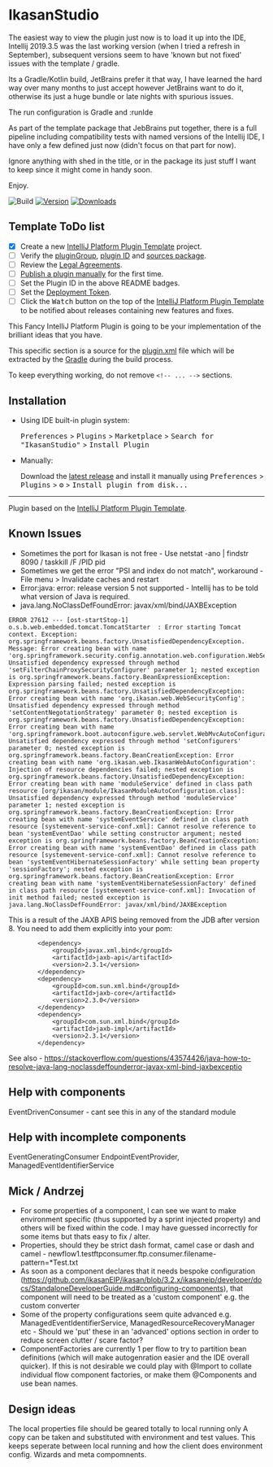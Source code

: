 # IkasanStudio

The easiest way to view the plugin just now is to load it up into the IDE, Intellij 2019.3.5 was the last working 
version (when I tried a refresh in September), subsequent versions seem to have 'known but not fixed' issues with
the template / gradle.

Its a Gradle/Kotlin build, JetBrains prefer it that way, I have learned the hard way over many months to just accept
however JetBrains want to do it, otherwise its just a huge bundle or late nights with spurious issues.

The run configuration is Gradle and :runIde

As part of the template package that JebBrains put together, there is a full pipeline including compatibility tests
with named versions of the Intellij IDE, I have only a few defined just now (didn't focus on that part for now).

Ignore anything with shed in the title, or in the package its just stuff I want to keep since it might come in handy soon.

Enjoy.

![Build](https://github.com/ikasanEIP/IkasanStudio/workflows/Build/badge.svg)
[![Version](https://img.shields.io/jetbrains/plugin/v/PLUGIN_ID.svg)](https://plugins.jetbrains.com/plugin/PLUGIN_ID)
[![Downloads](https://img.shields.io/jetbrains/plugin/d/PLUGIN_ID.svg)](https://plugins.jetbrains.com/plugin/PLUGIN_ID)

## Template ToDo list
- [x] Create a new [IntelliJ Platform Plugin Template][template] project.
- [ ] Verify the [pluginGroup](/gradle.properties), [plugin ID](/src/main/resources/META-INF/plugin.xml) and [sources package](/src/main/kotlin).
- [ ] Review the [Legal Agreements](https://plugins.jetbrains.com/docs/marketplace/legal-agreements.html).
- [ ] [Publish a plugin manually](https://www.jetbrains.org/intellij/sdk/docs/basics/getting_started/publishing_plugin.html) for the first time.
- [ ] Set the Plugin ID in the above README badges.
- [ ] Set the [Deployment Token](https://plugins.jetbrains.com/docs/marketplace/plugin-upload.html).
- [ ] Click the <kbd>Watch</kbd> button on the top of the [IntelliJ Platform Plugin Template][template] to be notified about releases containing new features and fixes.

<!-- Plugin description -->
This Fancy IntelliJ Platform Plugin is going to be your implementation of the brilliant ideas that you have.

This specific section is a source for the [plugin.xml](/src/main/resources/META-INF/plugin.xml) file which will be extracted by the [Gradle](/build.gradle.kts) during the build process.

To keep everything working, do not remove `<!-- ... -->` sections. 
<!-- Plugin description end -->

## Installation

- Using IDE built-in plugin system:
  
  <kbd>Preferences</kbd> > <kbd>Plugins</kbd> > <kbd>Marketplace</kbd> > <kbd>Search for "IkasanStudio"</kbd> >
  <kbd>Install Plugin</kbd>
  
- Manually:

  Download the [latest release](https://github.com/ikasanEIP/IkasanStudio/releases/latest) and install it manually using
  <kbd>Preferences</kbd> > <kbd>Plugins</kbd> > <kbd>⚙️</kbd> > <kbd>Install plugin from disk...</kbd>


---
Plugin based on the [IntelliJ Platform Plugin Template][template].

[template]: https://github.com/JetBrains/intellij-platform-plugin-template

## Known Issues
- Sometimes the port for Ikasan is not free - Use  netstat -ano | findstr 8090 / taskkill /F /PID  pid
- Sometimes we get the error "PSI and index do not match", workaround - File menu > Invalidate caches and restart
- Error:java: error: release version 5 not supported - 
Intellij has to be told what version of Java is required.
- java.lang.NoClassDefFoundError: javax/xml/bind/JAXBException
```
ERROR 27612 --- [ost-startStop-1] o.s.b.web.embedded.tomcat.TomcatStarter  : Error starting Tomcat context. Exception: org.springframework.beans.factory.UnsatisfiedDependencyException. Message: Error creating bean with name 'org.springframework.security.config.annotation.web.configuration.WebSecurityConfiguration': Unsatisfied dependency expressed through method 'setFilterChainProxySecurityConfigurer' parameter 1; nested exception is org.springframework.beans.factory.BeanExpressionException: Expression parsing failed; nested exception is org.springframework.beans.factory.UnsatisfiedDependencyException: Error creating bean with name 'org.ikasan.web.WebSecurityConfig': Unsatisfied dependency expressed through method 'setContentNegotationStrategy' parameter 0; nested exception is org.springframework.beans.factory.UnsatisfiedDependencyException: Error creating bean with name 'org.springframework.boot.autoconfigure.web.servlet.WebMvcAutoConfiguration$EnableWebMvcConfiguration': Unsatisfied dependency expressed through method 'setConfigurers' parameter 0; nested exception is org.springframework.beans.factory.BeanCreationException: Error creating bean with name 'org.ikasan.web.IkasanWebAutoConfiguration': Injection of resource dependencies failed; nested exception is org.springframework.beans.factory.UnsatisfiedDependencyException: Error creating bean with name 'moduleService' defined in class path resource [org/ikasan/module/IkasanModuleAutoConfiguration.class]: Unsatisfied dependency expressed through method 'moduleService' parameter 1; nested exception is org.springframework.beans.factory.BeanCreationException: Error creating bean with name 'systemEventService' defined in class path resource [systemevent-service-conf.xml]: Cannot resolve reference to bean 'systemEventDao' while setting constructor argument; nested exception is org.springframework.beans.factory.BeanCreationException: Error creating bean with name 'systemEventDao' defined in class path resource [systemevent-service-conf.xml]: Cannot resolve reference to bean 'systemEventHibernateSessionFactory' while setting bean property 'sessionFactory'; nested exception is org.springframework.beans.factory.BeanCreationException: Error creating bean with name 'systemEventHibernateSessionFactory' defined in class path resource [systemevent-service-conf.xml]: Invocation of init method failed; nested exception is java.lang.NoClassDefFoundError: javax/xml/bind/JAXBException
```
This is a result of the JAXB APIS being removed from the JDB after version 8. You need to add them explicitly into your pom:
```
        <dependency>
            <groupId>javax.xml.bind</groupId>
            <artifactId>jaxb-api</artifactId>
            <version>2.3.1</version>
        </dependency>
        <dependency>
            <groupId>com.sun.xml.bind</groupId>
            <artifactId>jaxb-core</artifactId>
            <version>2.3.0</version>
        </dependency>
        <dependency>
            <groupId>com.sun.xml.bind</groupId>
            <artifactId>jaxb-impl</artifactId>
            <version>2.3.1</version>
        </dependency>
```
See also - https://stackoverflow.com/questions/43574426/java-how-to-resolve-java-lang-noclassdeffounderror-javax-xml-bind-jaxbexceptio

## Help with components
EventDrivenConsumer - cant see this in any of the standard module
## Help with incomplete components
EventGeneratingConsumer    EndpointEventProvider, ManagedEventIdentifierService
## Mick / Andrzej
* For some properties of a component, I can see we want to make environment specific (thus supported by a sprint injected property)
and others will be fixed within the code. I may have guessed incorrectly for some items but thats easy to fix / alter. 
* Properties, should they be strict dash format, camel case or dash and camel - newflow1.testftpconsumer.ftp.consumer.filename-pattern=*Test.txt
* As soon as a component declares that it needs bespoke configuration (https://github.com/ikasanEIP/ikasan/blob/3.2.x/ikasaneip/developer/docs/StandaloneDeveloperGuide.md#configuring-components), that component will need to be treated as a 'custom component' e.g. the custom converter
* Some of the property configurations seem quite advanced e.g. ManagedEventIdentifierService, ManagedResourceRecoveryManager etc - Should we 'put' these in an 'advanced' options section in order to reduce screen clutter / scare factor?
* ComponentFactories are currently 1 per flow to try to partition bean definitions (which will make autogenration easier and the IDE overall quicker). If this is not desirable we could play with @Import to collate individual flow component factories, or make them @Components and use bean names.
## Design ideas
The local properties file should be geared totally to local running only
A copy can be taken and substituted with environment and test values. This keeps seperate between local running and how the client does environment config.
Wizards and meta compomnents.

